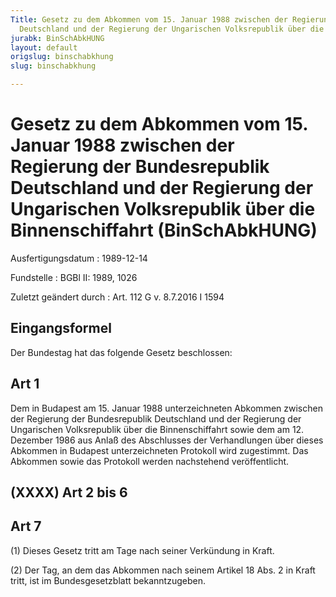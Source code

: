 ```yaml
---
Title: Gesetz zu dem Abkommen vom 15. Januar 1988 zwischen der Regierung der Bundesrepublik
  Deutschland und der Regierung der Ungarischen Volksrepublik über die Binnenschiffahrt
jurabk: BinSchAbkHUNG
layout: default
origslug: binschabkhung
slug: binschabkhung

---
```


# Gesetz zu dem Abkommen vom 15. Januar 1988 zwischen der Regierung der Bundesrepublik Deutschland und der Regierung der Ungarischen Volksrepublik über die Binnenschiffahrt (BinSchAbkHUNG)

Ausfertigungsdatum
:   1989-12-14

Fundstelle
:   BGBl II: 1989, 1026

Zuletzt geändert durch
:   Art. 112 G v. 8.7.2016 I 1594


## Eingangsformel

Der Bundestag hat das folgende Gesetz beschlossen:


## Art 1

Dem in Budapest am 15. Januar 1988 unterzeichneten Abkommen zwischen
der Regierung der Bundesrepublik Deutschland und der Regierung der
Ungarischen Volksrepublik über die Binnenschiffahrt sowie dem am 12.
Dezember 1986 aus Anlaß des Abschlusses der Verhandlungen über dieses
Abkommen in Budapest unterzeichneten Protokoll wird zugestimmt. Das
Abkommen sowie das Protokoll werden nachstehend veröffentlicht.


## (XXXX) Art 2 bis 6



## Art 7

(1) Dieses Gesetz tritt am Tage nach seiner Verkündung in Kraft.

(2) Der Tag, an dem das Abkommen nach seinem Artikel 18 Abs. 2 in
Kraft tritt, ist im Bundesgesetzblatt bekanntzugeben.

